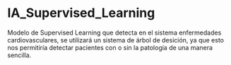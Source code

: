 # IA_Supervised_Learning
Modelo de Supervised Learning que detecta en el sistema enfermedades cardiovasculares, se utilizará  un sistema de árbol de desición, ya que esto nos permitiría detectar pacientes con o sin la patología de una manera sencilla.
